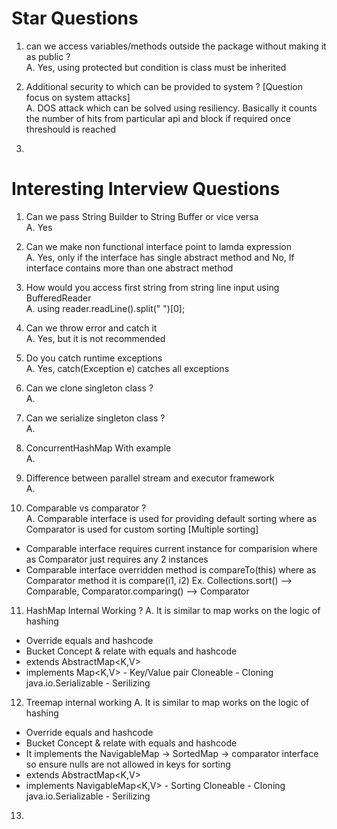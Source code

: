 # Star Questions
1. can we access variables/methods outside the package without making it as public ? <br>
A. Yes, using protected but condition is class must be inherited 

2. Additional security to which can be provided to system ? [Question focus on system attacks] <br>
A. DOS attack which can be solved using resiliency. Basically it counts the number of hits from particular api and block if required once threshould is reached

3. 

# Interesting Interview Questions

1. Can we pass String Builder to String Buffer or vice versa <br>
A. Yes

2. Can we make non functional interface point to lamda expression <br>
A. Yes, only if the interface has single abstract method and No, If interface contains more than one abstract method

3. How would you access first string from string line input using BufferedReader <br>
A. using reader.readLine().split(" ")[0]; 

4. Can we throw error and catch it <br>
A. Yes, but it is not recommended

5. Do you catch runtime exceptions <br>
A. Yes, catch(Exception e) catches all exceptions

6. Can we clone singleton class ? <br>
A. 

7. Can we serialize singleton class ? <br>
A. 

8. ConcurrentHashMap With example <br>
A. 

9. Difference between parallel stream and executor framework <br>
A.   

10. Comparable vs comparator ? <br>
A. Comparable interface is used for providing default sorting where as Comparator is used for custom sorting [Multiple sorting]
- Comparable interface requires current instance for comparision where as Comparator just requires any 2 instances
- Comparable interface overridden method is compareTo(this) where as Comparator method it is compare(i1, i2)
Ex. Collections.sort() --> Comparable, Comparator.comparing() --> Comparator

11. HashMap Internal Working ?
A. It is similar to map works on the logic of hashing
- Override equals and hashcode
- Bucket Concept & relate with equals and hashcode
- extends AbstractMap<K,V>
- implements Map<K,V> - Key/Value pair
  Cloneable - Cloning
  java.io.Serializable - Serilizing    

12. Treemap internal working
A. It is similar to map works on the logic of hashing
- Override equals and hashcode
- Bucket Concept & relate with equals and hashcode
- It implements the NavigableMap -> SortedMap -> comparator interface so ensure nulls are not allowed in keys for sorting
- extends AbstractMap<K,V>
- implements NavigableMap<K,V> - Sorting
  Cloneable - Cloning
  java.io.Serializable - Serilizing

13. 
